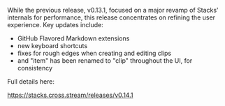 
While the previous release, v0.13.1, focused on a major revamp of Stacks' internals for performance, this release concentrates on refining the user experience. Key updates include:

- GitHub Flavored Markdown extensions
- new keyboard shortcuts
- fixes for rough edges when creating and editing clips
- and "item" has been renamed to "clip" throughout the UI, for consistency

Full details here:

https://stacks.cross.stream/releases/v0.14.1
